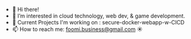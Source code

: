 - 👋 Hi there!
- 👀 I’m interested in cloud technology, web dev, & game development.
- 🔆 Current Projects I'm working on : secure-docker-webapp-w-CICD
- 📫 How to reach me: foomi.business@gmail.com ☀




<!---
kat3o/kat3o is a ✨ special ✨ repository because its `README.md` (this file) appears on your GitHub profile.
You can click the Preview link to take a look at your changes.
--->
